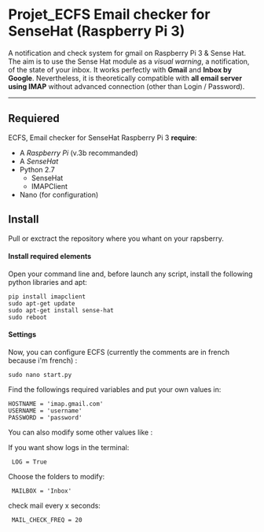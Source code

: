 # Projet_ECFS Email checker for SenseHat (Raspberry Pi 3)
A notification and check system for gmail on Raspberry Pi 3 & Sense Hat.
The aim is to use the Sense Hat module as a *visual warning*, a notification, of the state of your inbox. It works perfectly with **Gmail** and **Inbox by Google**. 
Nevertheless, it is theoretically compatible with **all email server using IMAP** without advanced connection (other than Login / Password).


_______



## Requiered

ECFS, Email checker for SenseHat Raspberry Pi 3 **require**:

+ A _Raspberry Pi_ (v.3b recommanded)
+ A _SenseHat_ 
+ Python 2.7
  + SenseHat
  + IMAPClient
+ Nano (for configuration)

## Install

Pull or exctract the repository where you whant on your rapsberry.

#### Install required elements
Open your command line and, before launch any script, install the following python libraries and apt: 

    pip install imapclient
    sudo apt-get update
    sudo apt-get install sense-hat
    sudo reboot
      
#### Settings
Now, you can configure ECFS (currently the comments are in french because i'm french) :

    sudo nano start.py
    
Find the followings required variables and put your own values in: 

    HOSTNAME = 'imap.gmail.com' 
    USERNAME = 'username'
    PASSWORD = 'password' 
    
You can also modify some other values like :
 
 If you want show logs in the terminal:
 
     LOG = True 
     
 Choose the folders to modify:
 
     MAILBOX = 'Inbox'
     
 check mail every x seconds:
 
     MAIL_CHECK_FREQ = 20




